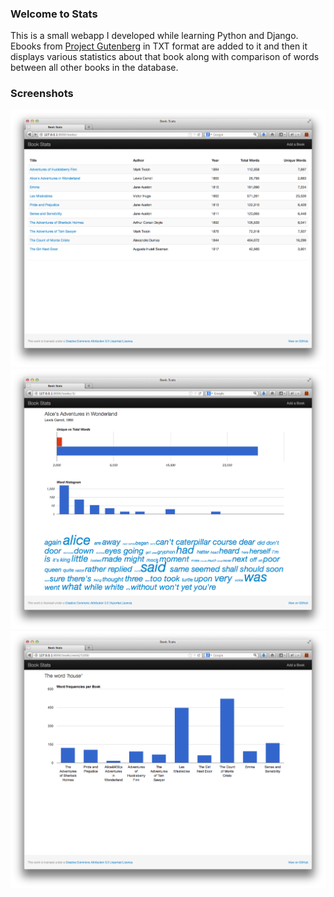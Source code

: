 ### Welcome to Stats
This is a small webapp I developed while learning Python and Django. Ebooks from [Project Gutenberg](http://www.gutenberg.org/) in TXT format are added to it and then it displays various statistics about that book along with comparison of words between all other books in the database.

### Screenshots
![Screenshot 1](images/screenshot1.png)
![Screenshot 2](images/screenshot2.png)
![Screenshot 3](images/screenshot3.png)
